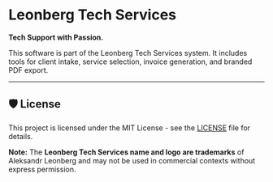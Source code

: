 # Leonberg Tech Services

**Tech Support with Passion.**

This software is part of the Leonberg Tech Services system. It includes tools for client intake, service selection, invoice generation, and branded PDF export.

---

## 🛡 License

This project is licensed under the MIT License - see the [LICENSE](LICENSE) file for details.

**Note:** The **Leonberg Tech Services name and logo are trademarks** of Aleksandr Leonberg and may not be used in commercial contexts without express permission.
